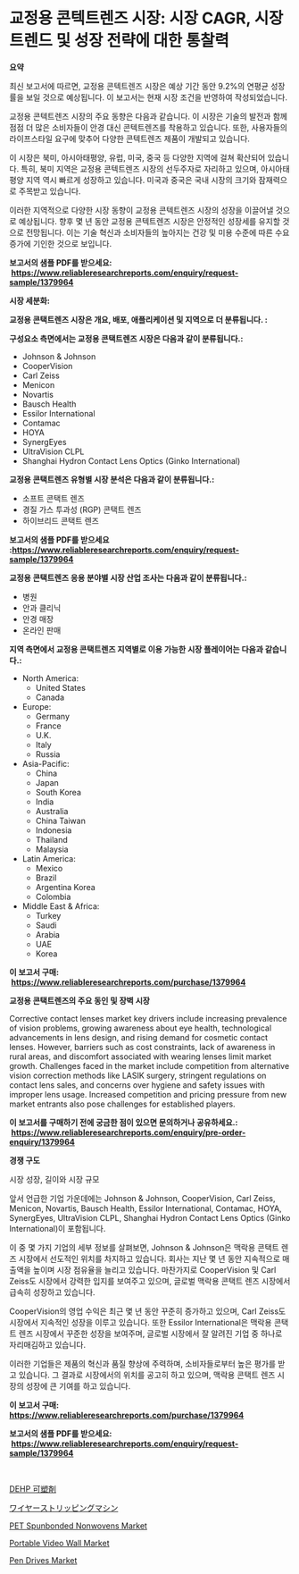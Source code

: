 <p><h1>교정용 콘텍트렌즈 시장: 시장 CAGR, 시장 트렌드 및 성장 전략에 대한 통찰력</h1></p><p><strong>요약</strong></p>
<p><p>최신 보고서에 따르면, 교정용 콘텍트렌즈 시장은 예상 기간 동안 9.2%의 연평균 성장률을 보일 것으로 예상됩니다. 이 보고서는 현재 시장 조건을 반영하여 작성되었습니다.</p><p>교정용 콘텍트렌즈 시장의 주요 동향은 다음과 같습니다. 이 시장은 기술의 발전과 함께 점점 더 많은 소비자들이 안경 대신 콘텍트렌즈를 착용하고 있습니다. 또한, 사용자들의 라이프스타일 요구에 맞추어 다양한 콘텍트렌즈 제품이 개발되고 있습니다.</p><p>이 시장은 북미, 아시아태평양, 유럽, 미국, 중국 등 다양한 지역에 걸쳐 확산되어 있습니다. 특히, 북미 지역은 교정용 콘텍트렌즈 시장의 선두주자로 자리하고 있으며, 아시아태평양 지역 역시 빠르게 성장하고 있습니다. 미국과 중국은 국내 시장의 크기와 잠재력으로 주목받고 있습니다.</p><p>이러한 지역적으로 다양한 시장 동향이 교정용 콘텍트렌즈 시장의 성장을 이끌어낼 것으로 예상됩니다. 향후 몇 년 동안 교정용 콘텍트렌즈 시장은 안정적인 성장세를 유지할 것으로 전망됩니다. 이는 기술 혁신과 소비자들의 높아지는 건강 및 미용 수준에 따른 수요 증가에 기인한 것으로 보입니다.</p></p>
<p><strong>보고서의 샘플 PDF를 받으세요: &nbsp;<a href="https://www.reliableresearchreports.com/enquiry/request-sample/1379964">https://www.reliableresearchreports.com/enquiry/request-sample/1379964</a></strong></p>
<p><strong>시장 세분화:</strong></p>
<p><strong> 교정용 콘택트렌즈 시장은 개요, 배포, 애플리케이션 및 지역으로 더 분류됩니다. :</strong></p>
<p><strong>구성요소 측면에서는 교정용 콘택트렌즈 시장은 다음과 같이 분류됩니다.:</strong></p>
<p><ul><li>Johnson & Johnson</li><li>CooperVision</li><li>Carl Zeiss</li><li>Menicon</li><li>Novartis</li><li>Bausch Health</li><li>Essilor International</li><li>Contamac</li><li>HOYA</li><li>SynergEyes</li><li>UltraVision CLPL</li><li>Shanghai Hydron Contact Lens Optics (Ginko International)</li></ul></p>
<p><strong> 교정용 콘택트렌즈 유형별 시장 분석은 다음과 같이 분류됩니다.:</strong></p>
<p><ul><li>소프트 콘택트 렌즈</li><li>경질 가스 투과성 (RGP) 콘택트 렌즈</li><li>하이브리드 콘택트 렌즈</li></ul></p>
<p><strong>보고서의 샘플 PDF를 받으세요 :<a href="https://www.reliableresearchreports.com/enquiry/request-sample/1379964">https://www.reliableresearchreports.com/enquiry/request-sample/1379964</a></strong></p>
<p><strong> 교정용 콘택트렌즈 응용 분야별 시장 산업 조사는 다음과 같이 분류됩니다.:</strong></p>
<p><ul><li>병원</li><li>안과 클리닉</li><li>안경 매장</li><li>온라인 판매</li></ul></p>
<p><strong>지역 측면에서 교정용 콘택트렌즈 지역별로 이용 가능한 시장 플레이어는 다음과 같습니다.:</strong></p>
<p><ul>
    <li>
        North America:
        <ul>
            <li>United States</li>
            <li>Canada</li>
        </ul>
    </li>
    <li>
        Europe:
        <ul>
            <li>Germany</li>
            <li>France</li>
            <li>U.K.</li>
            <li>Italy</li>
            <li>Russia</li>
        </ul>
    </li>
    <li>
        Asia-Pacific:
        <ul>
            <li>China</li>
            <li>Japan</li>
            <li>South Korea</li>
            <li>India</li>
            <li>Australia</li>
            <li>China Taiwan</li>
            <li>Indonesia</li>
            <li>Thailand</li>
            <li>Malaysia</li>
        </ul>
    </li>
    <li>
        Latin America:
        <ul>
            <li>Mexico</li>
            <li>Brazil</li>
            <li>Argentina Korea</li>
            <li>Colombia</li>
        </ul>
    </li>
    <li>
        Middle East & Africa:
        <ul>
            <li>Turkey</li>
            <li>Saudi</li>
            <li>Arabia</li>
            <li>UAE</li>
            <li>Korea</li>
        </ul>
    </li>
    </ul></p>
<p><strong>이 보고서 구매: &nbsp;<a href="https://www.reliableresearchreports.com/purchase/1379964">https://www.reliableresearchreports.com/purchase/1379964</a></strong></p>
<p><strong>교정용 콘택트렌즈의 주요 동인 및 장벽 시장</strong></p>
<p><p>Corrective contact lenses market key drivers include increasing prevalence of vision problems, growing awareness about eye health, technological advancements in lens design, and rising demand for cosmetic contact lenses. However, barriers such as cost constraints, lack of awareness in rural areas, and discomfort associated with wearing lenses limit market growth. Challenges faced in the market include competition from alternative vision correction methods like LASIK surgery, stringent regulations on contact lens sales, and concerns over hygiene and safety issues with improper lens usage. Increased competition and pricing pressure from new market entrants also pose challenges for established players.</p></p>
<p><strong>이 보고서를 구매하기 전에 궁금한 점이 있으면 문의하거나 공유하세요.: &nbsp;<a href="https://www.reliableresearchreports.com/enquiry/pre-order-enquiry/1379964">https://www.reliableresearchreports.com/enquiry/pre-order-enquiry/1379964</a></strong></p>
<p><strong>경쟁 구도</strong></p>
<p><p>시장 성장, 길이와 시장 규모 </p><p>앞서 언급한 기업 가운데에는 Johnson & Johnson, CooperVision, Carl Zeiss, Menicon, Novartis, Bausch Health, Essilor International, Contamac, HOYA, SynergEyes, UltraVision CLPL, Shanghai Hydron Contact Lens Optics (Ginko International)이 포함됩니다. </p><p>이 중 몇 가지 기업의 세부 정보를 살펴보면, Johnson & Johnson은 맥락용 콘택트 렌즈 시장에서 선도적인 위치를 차지하고 있습니다. 회사는 지난 몇 년 동안 지속적으로 매출액을 높이며 시장 점유율을 늘리고 있습니다. 마찬가지로 CooperVision 및 Carl Zeiss도 시장에서 강력한 입지를 보여주고 있으며, 글로벌 맥락용 콘택트 렌즈 시장에서 급속히 성장하고 있습니다. </p><p>CooperVision의 영업 수익은 최근 몇 년 동안 꾸준히 증가하고 있으며, Carl Zeiss도 시장에서 지속적인 성장을 이루고 있습니다. 또한 Essilor International은 맥락용 콘택트 렌즈 시장에서 꾸준한 성장을 보여주며, 글로벌 시장에서 잘 알려진 기업 중 하나로 자리매김하고 있습니다. </p><p>이러한 기업들은 제품의 혁신과 품질 향상에 주력하며, 소비자들로부터 높은 평가를 받고 있습니다. 그 결과로 시장에서의 위치를 공고히 하고 있으며, 맥락용 콘택트 렌즈 시장의 성장에 큰 기여를 하고 있습니다.</p></p>
<p><strong>이 보고서 구매: &nbsp; <a href="https://www.reliableresearchreports.com/purchase/1379964">https://www.reliableresearchreports.com/purchase/1379964</a></strong></p>
<p><strong>보고서의 샘플 PDF를 받으세요: &nbsp;<a href="https://www.reliableresearchreports.com/enquiry/request-sample/1379964">https://www.reliableresearchreports.com/enquiry/request-sample/1379964</a></strong><strong></strong></p>
<p>&nbsp;</p>
<p><p><a href="https://medium.com/@kamdeall7845/dehp%E3%83%97%E3%83%A9%E3%82%B9%E3%83%81%E3%82%B7%E3%83%A3%E3%82%A4%E3%82%B6%E3%83%BC%E5%B8%82%E5%A0%B4%E3%81%AE%E3%82%B7%E3%82%A7%E3%82%A2%E6%8E%A8%E7%A7%BB%E3%81%A8%E5%B8%82%E5%A0%B4%E6%88%90%E9%95%B7%E5%8B%95%E5%90%912024%E5%B9%B4-2031%E5%B9%B4-719f40a22293">DEHP 可塑剤</a></p><p><a href="https://github.com/ihabdkwlxs948/Market-Research-Report-List-1/blob/main/9137688269.md">ワイヤーストリッピングマシン</a></p><p><a href="https://github.com/mabutironaldo/Market-Research-Report-List-3/blob/main/pet-spunbonded-nonwovens-market.md">PET Spunbonded Nonwovens Market</a></p><p><a href="https://woozy-pyroraptor-a1f.notion.site/Portable-Video-Wall-Market-Size-Growing-and-Forecasted-for-period-from-2024-2031-and-provides-comp-441c09938923449eae7369992f7f88ed">Portable Video Wall Market</a></p><p><a href="https://issuu.com/reportprime-2/docs/pen-drives-market-size-2030.pptx">Pen Drives Market</a></p></p>